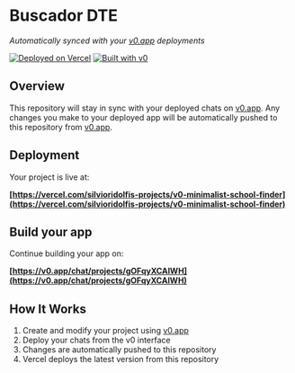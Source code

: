 # Buscador DTE

*Automatically synced with your [v0.app](https://v0.app) deployments*

[![Deployed on Vercel](https://img.shields.io/badge/Deployed%20on-Vercel-black?style=for-the-badge&logo=vercel)](https://vercel.com/silvioridolfis-projects/v0-minimalist-school-finder)
[![Built with v0](https://img.shields.io/badge/Built%20with-v0.app-black?style=for-the-badge)](https://v0.app/chat/projects/gOFqyXCAIWH)

## Overview

This repository will stay in sync with your deployed chats on [v0.app](https://v0.app).
Any changes you make to your deployed app will be automatically pushed to this repository from [v0.app](https://v0.app).

## Deployment

Your project is live at:

**[https://vercel.com/silvioridolfis-projects/v0-minimalist-school-finder](https://vercel.com/silvioridolfis-projects/v0-minimalist-school-finder)**

## Build your app

Continue building your app on:

**[https://v0.app/chat/projects/gOFqyXCAIWH](https://v0.app/chat/projects/gOFqyXCAIWH)**

## How It Works

1. Create and modify your project using [v0.app](https://v0.app)
2. Deploy your chats from the v0 interface
3. Changes are automatically pushed to this repository
4. Vercel deploys the latest version from this repository
